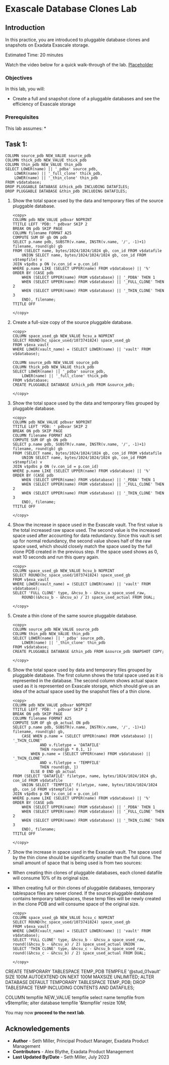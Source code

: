 # Exascale Database Clones Lab

## Introduction

In this practice, you are introduced to pluggable database clones and snapshots on Exadata Exascale storage.

Estimated Time: 20 minutes

Watch the video below for a quick walk-through of the lab.
[Placeholder]()

### Objectives

In this lab, you will:
* Create a full and snapshot clone of a pluggable databases and see the efficiency of Exascale storage

### Prerequisites

This lab assumes:
* 

## Task 1: 

    COLUMN source_pdb NEW_VALUE source_pdb
    COLUMN thick_pdb NEW_VALUE thick_pdb
    COLUMN thin_pdb NEW_VALUE thin_pdb
    SELECT LOWER(name) || '_pdba' source_pdb,
        LOWER(name) || '_full_clone' thick_pdb,
        LOWER(name) || '_thin_clone' thin_pdb
    FROM v$database;
    DROP PLUGGABLE DATABASE &thick_pdb INCLUDING DATAFILES;
    DROP PLUGGABLE DATABASE &thin_pdb INCLUDING DATAFILES;


1. Show the total space used by the data and temporary files of the source pluggable database.

    ```text
    <copy>
    COLUMN pdb NEW_VALUE pdbvar NOPRINT
    TTITLE LEFT 'PDB: ' pdbvar SKIP 2
    BREAK ON pdb SKIP PAGE
    COLUMN filename FORMAT A25
    COMPUTE SUM OF gb ON pdb
    SELECT p.name pdb, SUBSTR(v.name, INSTR(v.name, '/', -1)+1) filename, round(gb) gb
    FROM (SELECT name, bytes/1024/1024/1024 gb, con_id FROM v$datafile 
        UNION SELECT name, bytes/1024/1024/1024 gb, con_id FROM v$tempfile) v
    JOIN v$pdbs p ON (v.con_id = p.con_id)
    WHERE p.name LIKE (SELECT UPPER(name) FROM v$database) || '%'
    ORDER BY (CASE pdb
        WHEN (SELECT UPPER(name) FROM v$database) || '_PDBA' THEN 1
        WHEN (SELECT UPPER(name) FROM v$database) || '_FULL_CLONE' THEN 2
        WHEN (SELECT UPPER(name) FROM v$database) || '_THIN_CLONE' THEN 3
        END), filename;
    TTITLE OFF

    </copy>
    ```

2. Create a full-size copy of the source pluggable database.

    ```text
    <copy>
    COLUMN space_used_gb NEW_VALUE hcsu_a NOPRINT
    SELECT ROUND(hc_space_used/1073741824) space_used_gb
    FROM v$exa_vault
    WHERE LOWER(vault_name) = (SELECT LOWER(name) || 'vault' FROM v$database);

    COLUMN source_pdb NEW_VALUE source_pdb
    COLUMN thick_pdb NEW_VALUE thick_pdb
    SELECT LOWER(name) || '_pdba' source_pdb,
        LOWER(name) || '_full_clone' thick_pdb
    FROM v$database;
    CREATE PLUGGABLE DATABASE &thick_pdb FROM &source_pdb;

    </copy>
    ```

3. Show the total space used by the data and temporary files grouped by pluggable database.

    ```text
    <copy>
    COLUMN pdb NEW_VALUE pdbvar NOPRINT
    TTITLE LEFT 'PDB: ' pdbvar SKIP 2
    BREAK ON pdb SKIP PAGE
    COLUMN filename FORMAT A25
    COMPUTE SUM OF gb ON pdb
    SELECT p.name pdb, SUBSTR(v.name, INSTR(v.name, '/', -1)+1) filename, round(gb) gb
    FROM (SELECT name, bytes/1024/1024/1024 gb, con_id FROM v$datafile 
        UNION SELECT name, bytes/1024/1024/1024 gb, con_id FROM v$tempfile) v
    JOIN v$pdbs p ON (v.con_id = p.con_id)
    WHERE p.name LIKE (SELECT UPPER(name) FROM v$database) || '%'
    ORDER BY (CASE pdb
        WHEN (SELECT UPPER(name) FROM v$database) || '_PDBA' THEN 1
        WHEN (SELECT UPPER(name) FROM v$database) || '_FULL_CLONE' THEN 2
        WHEN (SELECT UPPER(name) FROM v$database) || '_THIN_CLONE' THEN 3
        END), filename;
    TTITLE OFF

    </copy>
    ```

4. Show the increase in space used in the Exascale vault. The first value is the total increased raw space used. The second value is the increased space used after accounting for data redundancy. Since this vault is set up for normal redundancy, the second value shows half of the raw space used, which should closely match the space used by the full clone PDB created in the previous step. If the space used shows as 0, wait 10 seconds and run this query again.

    ```text
    <copy>
    COLUMN space_used_gb NEW_VALUE hcsu_b NOPRINT
    SELECT ROUND(hc_space_used/1073741824) space_used_gb
    FROM v$exa_vault
    WHERE LOWER(vault_name) = (SELECT LOWER(name) || 'vault' FROM v$database);
    SELECT 'FULL CLONE' type, &hcsu_b - &hcsu_a space_used_raw,
        ROUND((&hcsu_b - &hcsu_a) / 2) space_used_actual FROM DUAL;

    </copy>
    ```

5. Create a thin clone of the same source pluggable database.

    ```text
    <copy>
    COLUMN source_pdb NEW_VALUE source_pdb
    COLUMN thin_pdb NEW_VALUE thin_pdb
    SELECT LOWER(name) || '_pdba' source_pdb,
        LOWER(name) || '_thin_clone' thin_pdb
    FROM v$database;
    CREATE PLUGGABLE DATABASE &thin_pdb FROM &source_pdb SNAPSHOT COPY;

    </copy>
    ```

6. Show the total space used by data and temporary files grouped by pluggable database. The first column shows the total space used as it is represented in the database. The second column shows actual space used as it is represented on Exascale storage, which should give us an idea of the actual space used by the snapshot files of a thin clone.

    ```text
    <copy>
    COLUMN pdb NEW_VALUE pdbvar NOPRINT
    TTITLE LEFT 'PDB: ' pdbvar SKIP 2
    BREAK ON pdb SKIP PAGE
    COLUMN filename FORMAT A25
    COMPUTE SUM OF gb gb_actual ON pdb
    SELECT p.name pdb, SUBSTR(v.name, INSTR(v.name, '/', -1)+1) filename, round(gb) gb,
        CASE WHEN p.name = (SELECT UPPER(name) FROM v$database) || '_THIN_CLONE'
                AND v.filetype = 'DATAFILE'
                THEN round(gb * 0.1, 1)
            WHEN p.name = (SELECT UPPER(name) FROM v$database) || '_THIN_CLONE'
                AND v.filetype = 'TEMPFILE'
                THEN round(gb, 1)
            ELSE 0 END gb_actual
    FROM (SELECT 'DATAFILE' filetype, name, bytes/1024/1024/1024 gb, con_id FROM v$datafile 
        UNION SELECT 'TEMPFILE' filetype, name, bytes/1024/1024/1024 gb, con_id FROM v$tempfile) v
    JOIN v$pdbs p ON (v.con_id = p.con_id)
    WHERE p.name LIKE (SELECT UPPER(name) FROM v$database) || '%'
    ORDER BY (CASE pdb
        WHEN (SELECT UPPER(name) FROM v$database) || '_PDBA' THEN 1
        WHEN (SELECT UPPER(name) FROM v$database) || '_FULL_CLONE' THEN 2
        WHEN (SELECT UPPER(name) FROM v$database) || '_THIN_CLONE' THEN 3
        END), filename;
    TTITLE OFF

    </copy>
    ```

7. Show the increase in space used in the Exascale vault. The space used by the thin clone should be significantly smaller than the full clone.
The small amount of space that is being used is from two sources:
 - When creating thin clones of pluggable databases, each cloned datafile will consume 10% of its original size.
 - When creating full or thin clones of pluggable databases, temporary tablespace files are never cloned. If the source pluggable database contains temporary tablespaces, these temp files will be newly created in the clone PDB and will consume space of the original size.

    ```text
    <copy>
    COLUMN space_used_gb NEW_VALUE hcsu_c NOPRINT
    SELECT ROUND(hc_space_used/1073741824) space_used_gb
    FROM v$exa_vault
    WHERE LOWER(vault_name) = (SELECT LOWER(name) || 'vault' FROM v$database);
    SELECT 'FULL CLONE' type, &hcsu_b - &hcsu_a space_used_raw, round((&hcsu_b - &hcsu_a) / 2) space_used_actual UNION 
    SELECT 'THIN CLONE' type, &hcsu_c - &hcsu_b space_used_raw, round((&hcsu_c - &hcsu_b) / 2) space_used_actual FROM DUAL;

    </copy>
    ```


CREATE TEMPORARY TABLESPACE TEMP_PDB TEMPFILE '@stud_01vault' SIZE 100M AUTOEXTEND ON NEXT 100M MAXSIZE UNLIMITED;
ALTER DATABASE DEFAULT TEMPORARY TABLESPACE TEMP_PDB;
DROP TABLESPACE TEMP INCLUDING CONTENTS AND DATAFILES;

COLUMN tempfile NEW_VALUE tempfile
select name tempfile from v$tempfile;
alter database tempfile '&tempfile' resize 10M;


You may now **proceed to the next lab**.

## Acknowledgements
* **Author** - Seth Miller, Principal Product Manager, Exadata Product Management
* **Contributors** - Alex Blythe, Exadata Product Management
* **Last Updated By/Date** - Seth Miller, July 2023